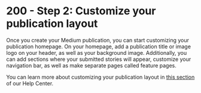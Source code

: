 # 200 - Step 2: Customize your publication layout

Once you create your Medium publication, you can start customizing your publication homepage. On your homepage, add a publication title or image logo on your header, as well as your background image. Additionally, you can add sections where your submitted stories will appear, customize your navigation bar, as well as make separate pages called feature pages.

You can learn more about customizing your publication layout in [this section](https://help.medium.com/hc/en-us/sections/115001431688-Layout) of our Help Center.
